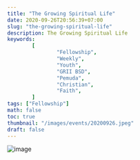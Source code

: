 ```yaml
---
title: "The Growing Spiritual Life"
date: 2020-09-26T20:56:39+07:00
slug: "the-growing-spiritual-life"
description: The Growing Spiritual Life
keywords:
        [
                "Fellowship",
                "Weekly",
                "Youth",
                "GRII BSD",
                "Pemuda",
                "Christian",
                "Faith",
        ]
tags: ["Fellowship"]
math: false
toc: true
thumbnail: "/images/events/20200926.jpeg"
draft: false
---
```


![image](/images/events/20200926.jpeg)
